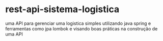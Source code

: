 # rest-api-sistema-logistica
uma API para gerenciar uma logistica simples utilizando java spring e ferramentas como jpa lombok e visando boas práticas na construção de uma API
